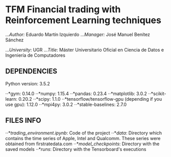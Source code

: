 # TFM Financial trading with Reinforcement Learning techniques
...*Author:* Eduardo Martín Izquierdo
...*Manager:* José Manuel Benítez Sánchez

...*University*: UGR
...*Title*: Máster Universitario Oficial en Ciencia de Datos e Ingeniería de Computadores

## DEPENDENCIES

Python version: 3.5.2

⋅⋅*gym: 0.14.0
⋅⋅*numpy: 1.15.4
⋅⋅*pandas: 0.23.4
⋅⋅*matplotlib: 3.0.2
⋅⋅*scikit-learn: 0.20.2
⋅⋅*scipy: 1.1.0
⋅⋅*tensorflow/tensorflow-gpu (depending if you use gpu): 1.12.0
⋅⋅*mpi4py: 3.0.2
⋅⋅*stable-baselines: 2.7.0

## FILES INFO

⋅⋅**trading_environment.ipynb*: Code of the project
⋅⋅**data*: Directory which contains the time series of Apple, Intel and Qualcomm. These series were obtained from firstratedata.com
⋅⋅**model_checkpoints*: Directory with the saved models
⋅⋅**runs*: Directory with the Tensorboard's executions